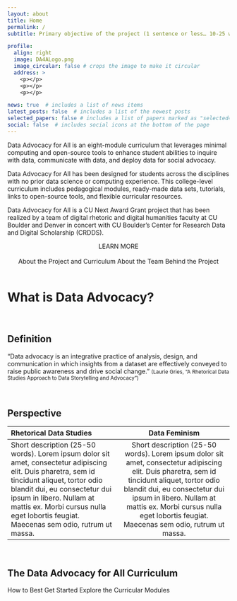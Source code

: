```yaml
---
layout: about
title: Home
permalink: /
subtitle: Primary objective of the project (1 sentence or less… 10-25 words… “An open access modular curriculum for teaching data advocacy in higher educational settings.  

profile:
  align: right
  image: DA4ALogo.png
  image_circular: false # crops the image to make it circular
  address: >
    <p></p>
    <p></p>
    <p></p>

news: true  # includes a list of news items
latest_posts: false  # includes a list of the newest posts
selected_papers: false # includes a list of papers marked as "selected={true}"
social: false  # includes social icons at the bottom of the page
---
```


<link rel="stylesheet" href="https://cdn.jsdelivr.net/npm/@shoelace-style/shoelace@2.5.2/cdn/themes/light.css" />
<script type="module" src="https://cdn.jsdelivr.net/npm/@shoelace-style/shoelace@2.5.2/cdn/shoelace.js" ></script>

Data Advocacy for All is an eight-module curriculum that leverages minimal computing and open-source tools to enhance student abilities to inquire with data, communicate with data, and deploy data for social advocacy.

Data Advocacy for All has been designed for students across the disciplines with no prior data science or computing experience. This college-level curriculum includes pedagogical modules, ready-made data sets, tutorials, links to open-source tools, and flexible curricular resources. 

Data Advocacy for All is a CU Next Award Grant project that has been realized by a team of digital rhetoric and digital humanities faculty at CU Boulder and Denver in concert with CU Boulder’s Center for Research Data and Digital Scholarship (CRDDS). 

<center>
  LEARN MORE<br><br>
<sl-button-group label="Alignment">
  <sl-button href="https://da4asandbox.github.io/curricularsite/projects/">About the Project and Curriculum</sl-button>
  <sl-button href="https://da4asandbox.github.io/curricularsite/cv/">About the Team Behind the Project</sl-button>
</sl-button-group>
</center>

<br>

# What is Data Advocacy?

<br>

## Definition

“Data advocacy is an integrative practice of analysis, design, and communication in which insights from a dataset are effectively conveyed to raise public awareness and drive social change.” <small>(Laurie Gries, “A Rhetorical Data Studies Approach to Data Storytelling and Advocacy”)</small>

<br>

## Perspective

| Rhetorical Data Studies | Data Feminism |
| :----------- | :------------: |
| Short description (25-50 words). Lorem ipsum dolor sit amet, consectetur adipiscing elit. Duis pharetra, sem id tincidunt aliquet, tortor odio blandit dui, eu consectetur dui ipsum in libero. Nullam at mattis ex. Morbi cursus nulla eget lobortis feugiat. Maecenas sem odio, rutrum ut massa.       | Short description (25-50 words). Lorem ipsum dolor sit amet, consectetur adipiscing elit. Duis pharetra, sem id tincidunt aliquet, tortor odio blandit dui, eu consectetur dui ipsum in libero. Nullam at mattis ex. Morbi cursus nulla eget lobortis feugiat. Maecenas sem odio, rutrum ut massa.       |

<br>

## The Data Advocacy for All Curriculum

<sl-button-group label="Alignment">
  <sl-button href="https://da4asandbox.github.io/curricularsite/blog/">How to Best Get Started</sl-button>
  <sl-button href="https://da4asandbox.github.io/modules/historicizing-data/">Explore the Curricular Modules</sl-button>
</sl-button-group>

<br>
<br>


